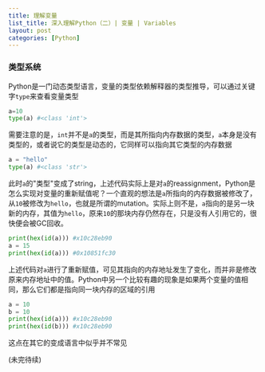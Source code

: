 ```yaml
---
title: 理解变量
list_title: 深入理解Python（二）| 变量 | Variables 
layout: post
categories: [Python]
---
```


### 类型系统

Python是一门动态类型语言，变量的类型依赖解释器的类型推导，可以通过关键字`type`来查看变量类型

```python
a=10
type(a) #<class 'int'>
```

需要注意的是，`int`并不是`a`的类型，而是其所指向内存数据的类型，`a`本身是没有类型的，或者说它的类型是动态的，它同样可以指向其它类型的内存数据

```python
a = "hello"
type(a) #<class 'str'>
```
此时`a`的"类型"变成了string，上述代码实际上是对`a`的reassignment，Python是怎么实现对变量的重新赋值呢？一个直观的想法是`a`所指向的内存数据被修改了，从`10`被修改为`hello`，也就是所谓的mutation。实际上则不是，`a`指向的是另一块新的内存，其值为`hello`，原来`10`的那块内存仍然存在，只是没有人引用它的，很快便会被GC回收。

```python
print(hex(id(a))) #x10c28eb90
a = 15
print(hex(id(a))) #0x10851fc30
```

上述代码对`a`进行了重新赋值，可见其指向的内存地址发生了变化，而并非是修改原来内存地址中的值。Python中另一个比较有趣的现象是如果两个变量的值相同，那么它们都是指向同一块内存的区域的引用

```python
a = 10 
b = 10
print(hex(id(a))) #x10c28eb90
print(hex(id(b))) #x10c28eb90
```
这点在其它的变成语言中似乎并不常见

<p class="md-h-center">(未完待续)</p>

